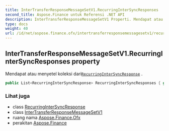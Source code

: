```yaml
---
title: InterTransferResponseMessageSetV1.RecurringInterSyncResponses
second_title: Aspose.Finance untuk Referensi .NET API
description: InterTransferResponseMessageSetV1 Properti. Mendapat atau menyetel koleksi dariRecurringInterSyncResponse .
type: docs
weight: 40
url: /id/net/aspose.finance.ofx/intertransferresponsemessagesetv1/recurringintersyncresponses/
---
```

## InterTransferResponseMessageSetV1.RecurringInterSyncResponses property

Mendapat atau menyetel koleksi dari[`RecurringInterSyncResponse`](../../../aspose.finance.ofx.intertransfer/recurringintersyncresponse/) .

```csharp
public List<RecurringInterSyncResponse> RecurringInterSyncResponses { get; set; }
```

### Lihat juga

* class [RecurringInterSyncResponse](../../../aspose.finance.ofx.intertransfer/recurringintersyncresponse/)
* class [InterTransferResponseMessageSetV1](../)
* ruang nama [Aspose.Finance.Ofx](../../intertransferresponsemessagesetv1/)
* perakitan [Aspose.Finance](../../../)


